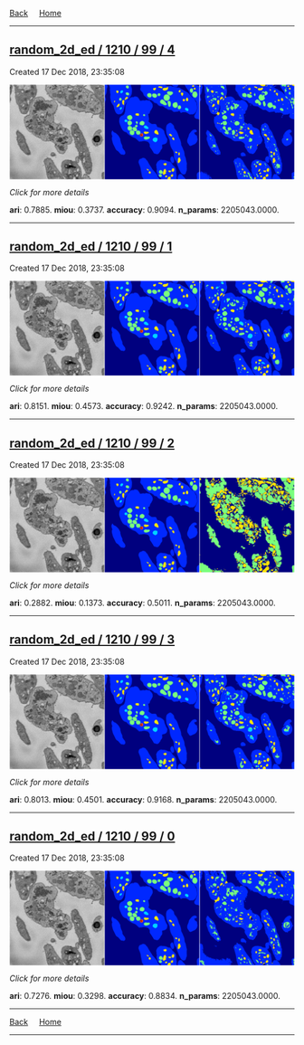 
[Back](..)&nbsp;&nbsp;&nbsp;&nbsp;&nbsp;[Home](https://leapmanlab.github.io/snapshots)

---

<div class="summary"><a href="4"><h2>random_2d_ed / 1210 / 99 / 4</h2></a><p>Created 17 Dec 2018, 23:35:08
</p><a href="4"><img src="4/media/summary.png" align="center"></a><p>
<i>Click for more details</i>
</p></div>

**ari**: 0.7885. **miou**: 0.3737. **accuracy**: 0.9094. **n_params**: 2205043.0000. 

---

<div class="summary"><a href="1"><h2>random_2d_ed / 1210 / 99 / 1</h2></a><p>Created 17 Dec 2018, 23:35:08
</p><a href="1"><img src="1/media/summary.png" align="center"></a><p>
<i>Click for more details</i>
</p></div>

**ari**: 0.8151. **miou**: 0.4573. **accuracy**: 0.9242. **n_params**: 2205043.0000. 

---

<div class="summary"><a href="2"><h2>random_2d_ed / 1210 / 99 / 2</h2></a><p>Created 17 Dec 2018, 23:35:08
</p><a href="2"><img src="2/media/summary.png" align="center"></a><p>
<i>Click for more details</i>
</p></div>

**ari**: 0.2882. **miou**: 0.1373. **accuracy**: 0.5011. **n_params**: 2205043.0000. 

---

<div class="summary"><a href="3"><h2>random_2d_ed / 1210 / 99 / 3</h2></a><p>Created 17 Dec 2018, 23:35:08
</p><a href="3"><img src="3/media/summary.png" align="center"></a><p>
<i>Click for more details</i>
</p></div>

**ari**: 0.8013. **miou**: 0.4501. **accuracy**: 0.9168. **n_params**: 2205043.0000. 

---

<div class="summary"><a href="0"><h2>random_2d_ed / 1210 / 99 / 0</h2></a><p>Created 17 Dec 2018, 23:35:08
</p><a href="0"><img src="0/media/summary.png" align="center"></a><p>
<i>Click for more details</i>
</p></div>

**ari**: 0.7276. **miou**: 0.3298. **accuracy**: 0.8834. **n_params**: 2205043.0000. 

---

[Back](..)&nbsp;&nbsp;&nbsp;&nbsp;&nbsp;[Home](https://leapmanlab.github.io/snapshots)

---